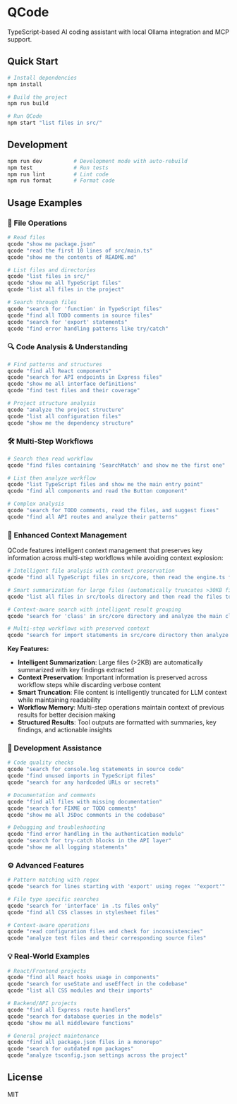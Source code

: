 # QCode

TypeScript-based AI coding assistant with local Ollama integration and MCP support.

## Quick Start

```bash
# Install dependencies
npm install

# Build the project
npm run build

# Run QCode
npm start "list files in src/"
```

## Development

```bash
npm run dev          # Development mode with auto-rebuild
npm test             # Run tests
npm run lint         # Lint code
npm run format       # Format code
```

## Usage Examples

### 📁 File Operations

```bash
# Read files
qcode "show me package.json"
qcode "read the first 10 lines of src/main.ts"
qcode "show me the contents of README.md"

# List files and directories
qcode "list files in src/"
qcode "show me all TypeScript files"
qcode "list all files in the project"

# Search through files
qcode "search for 'function' in TypeScript files"
qcode "find all TODO comments in source files"
qcode "search for 'export' statements"
qcode "find error handling patterns like try/catch"
```

### 🔍 Code Analysis & Understanding

```bash
# Find patterns and structures
qcode "find all React components"
qcode "search for API endpoints in Express files"
qcode "show me all interface definitions"
qcode "find test files and their coverage"

# Project structure analysis
qcode "analyze the project structure"
qcode "list all configuration files"
qcode "show me the dependency structure"
```

### 🛠️ Multi-Step Workflows

```bash
# Search then read workflow
qcode "find files containing 'SearchMatch' and show me the first one"

# List then analyze workflow
qcode "list TypeScript files and show me the main entry point"
qcode "find all components and read the Button component"

# Complex analysis
qcode "search for TODO comments, read the files, and suggest fixes"
qcode "find all API routes and analyze their patterns"
```

### 🧠 Enhanced Context Management

QCode features intelligent context management that preserves key information across multi-step workflows while avoiding context explosion:

```bash
# Intelligent file analysis with context preservation
qcode "find all TypeScript files in src/core, then read the engine.ts file and show me its key components"

# Smart summarization for large files (automatically truncates >30KB files)
qcode "list all files in src/tools directory and then read the files tool to understand its structure"

# Context-aware search with intelligent result grouping
qcode "search for 'class' in src/core directory and analyze the main classes"

# Multi-step workflows with preserved context
qcode "search for import statements in src/core directory then analyze the file structure"
```

**Key Features:**

- **Intelligent Summarization**: Large files (>2KB) are automatically summarized with key findings extracted
- **Context Preservation**: Important information is preserved across workflow steps while discarding verbose content
- **Smart Truncation**: File content is intelligently truncated for LLM context while maintaining readability
- **Workflow Memory**: Multi-step operations maintain context of previous results for better decision making
- **Structured Results**: Tool outputs are formatted with summaries, key findings, and actionable insights

### 🔧 Development Assistance

```bash
# Code quality checks
qcode "search for console.log statements in source code"
qcode "find unused imports in TypeScript files"
qcode "search for any hardcoded URLs or secrets"

# Documentation and comments
qcode "find all files with missing documentation"
qcode "search for FIXME or TODO comments"
qcode "show me all JSDoc comments in the codebase"

# Debugging and troubleshooting
qcode "find error handling in the authentication module"
qcode "search for try-catch blocks in the API layer"
qcode "show me all logging statements"
```

### ⚙️ Advanced Features

```bash
# Pattern matching with regex
qcode "search for lines starting with 'export' using regex '^export'"

# File type specific searches
qcode "search for 'interface' in .ts files only"
qcode "find all CSS classes in stylesheet files"

# Context-aware operations
qcode "read configuration files and check for inconsistencies"
qcode "analyze test files and their corresponding source files"
```

### 💡 Real-World Examples

```bash
# React/Frontend projects
qcode "find all React hooks usage in components"
qcode "search for useState and useEffect in the codebase"
qcode "list all CSS modules and their imports"

# Backend/API projects
qcode "find all Express route handlers"
qcode "search for database queries in the models"
qcode "show me all middleware functions"

# General project maintenance
qcode "find all package.json files in a monorepo"
qcode "search for outdated npm packages"
qcode "analyze tsconfig.json settings across the project"
```

## License

MIT
